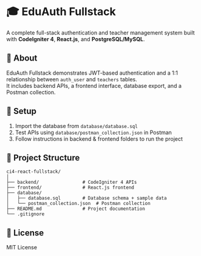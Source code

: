 # 🎓 EduAuth Fullstack

A complete full-stack authentication and teacher management system built with **CodeIgniter 4**, **React.js**, and **PostgreSQL/MySQL**.

## 📖 About

EduAuth Fullstack demonstrates JWT-based authentication and a 1:1 relationship between `auth_user` and `teachers` tables.  
It includes backend APIs, a frontend interface, database export, and a Postman collection.

## 🚀 Setup

1. Import the database from `database/database.sql`  
2. Test APIs using `database/postman_collection.json` in Postman  
3. Follow instructions in backend & frontend folders to run the project

## 📂 Project Structure

```
ci4-react-fullstack/
│
├── backend/                # CodeIgniter 4 APIs
├── frontend/               # React.js frontend
├── database/
│   ├── database.sql        # Database schema + sample data
│   └── postman_collection.json  # Postman collection
├── README.md               # Project documentation
└── .gitignore
```

## 📜 License

MIT License
